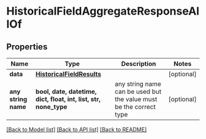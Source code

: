 # HistoricalFieldAggregateResponseAllOf


## Properties
Name | Type | Description | Notes
------------ | ------------- | ------------- | -------------
**data** | [**HistoricalFieldResults**](HistoricalFieldResults.md) |  | [optional] 
**any string name** | **bool, date, datetime, dict, float, int, list, str, none_type** | any string name can be used but the value must be the correct type | [optional]

[[Back to Model list]](../README.md#documentation-for-models) [[Back to API list]](../README.md#documentation-for-api-endpoints) [[Back to README]](../README.md)


